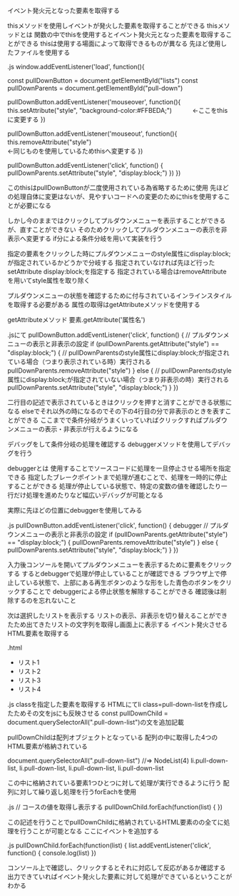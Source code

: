 イベント発火元となった要素を取得する

thisメソッドを使用しイベントが発火した要素を取得することができる
thisメソッドとは
関数の中でthisを使用するとイベント発火元となった要素を取得することができる
thisは使用する場面によって取得できるものが異なる
先ほど使用したファイルを使用する

.js
window.addEventListener('load', function(){

  const pullDownButton = document.getElementById("lists")
  const pullDownParents = document.getElementById("pull-down")

  pullDownButton.addEventListener('mouseover', function(){
    this.setAttribute("style", "background-color:#FFBEDA;")  　　　←ここをthisに変更する
  })

  pullDownButton.addEventListener('mouseout', function(){
    this.removeAttribute("style")　　　　　　　　　　　　　　　　　　　　　　　　　　　　　　　　　　　　　　　　　　　　　　　　　　　　　　　　　　←同じものを使用しているためthisへ変更する
  })

  pullDownButton.addEventListener('click', function() {
    pullDownParents.setAttribute("style", "display:block;")
  })
})

このthisはpullDownButtonが二度使用されている為省略するために使用
先ほどの処理自体に変更はないが、見やすいコードへの変更のためにthisを使用することが必要になる

しかし今のままではクリックしてプルダウンメニューを表示することができるが、直すことができない
そのためクリックしてプルダウンメニューの表示を非表示へ変更する
if分による条件分岐を用いて実装を行う

指定の要素をクリックした時にプルダウンメニューのstyle属性にdisplay:block;が指定されているかどうかで分岐する
指定されていなければ先ほど行ったsetAttribute display:block;を指定する
指定されている場合はremoveAttributeを用いてstyle属性を取り除く

プルダウンメニューの状態を確認するために付与されているインラインスタイルを取得する必要がある
属性の取得はgetAttributeメソッドを使用する

getAttributeメソッド
要素.getAttribute('属性名')


.jsにて
pullDownButton.addEventListener('click', function() {
    // プルダウンメニューの表示と非表示の設定
    if (pullDownParents.getAttribute("style") == "display:block;") {
      // pullDownParentsのstyle属性にdisplay:block;が指定されている場合（つまり表示されている時）実行される
      pullDownParents.removeAttribute("style")
    } else {
      // pullDownParentsのstyle属性にdisplay:block;が指定されていない場合（つまり非表示の時）実行される
      pullDownParents.setAttribute("style", "display:block;")
    }
})

二行目の記述で表示されているときはクリックを押すと消すことができる状態になる
elseでそれ以外の時になるのでその下の4行目の分で非表示のときを表すことができる
ここまでで条件分岐がうまくいっていればクリックすればプルダウンメニューの表示・非表示が行えるようになる


デバッグをして条件分岐の処理を確認する
debuggerメソッドを使用してデバッグを行う

debuggerとは
使用することでソースコードに処理を一旦停止させる場所を指定できる
指定したブレークポイントまで処理が進むことで、処理を一時的に停止することができる
処理が停止している状態で、特定の変数の値を確認したり一行だけ処理を進めたりなど幅広いデバッグが可能となる

実際に先ほどの位置にdebuggerを使用してみる

.js
pullDownButton.addEventListener('click', function() {
    debugger
    // プルダウンメニューの表示と非表示の設定
    if (pullDownParents.getAttribute("style") == "display:block;") {
      pullDownParents.removeAttribute("style")
    } else {
      pullDownParents.setAttribute("style", "display:block;")
    }
  })

入力後コンソールを開いてプルダウンメニューを表示するために要素をクリックする
するとdebuggerで処理が停止していることが確認できる
ブラウザ上で停止している状態で、上部にある再生ボタンのような形をした青色のボタンをクリックすることで
debuggerによる停止状態を解除することができる
確認後は削除するのを忘れないこと


次は選択したリストを表示する
リストの表示、非表示を切り替えることができたため出てきたリストの文字列を取得し画面上に表示する
イベント発火させるHTML要素を取得する

.html
<ul class="show-lists hidden" id="pull-down">
      <li class="pull-down-list">リスト1</li>
      <li class="pull-down-list">リスト2</li>
      <li class="pull-down-list">リスト3</li>
      <li class="pull-down-list">リスト4</li>
    </ul>
    
.js
classを指定した要素を取得する
HTMLにてli class=pull-down-listを作成したためその文をjsにも反映させる
const pullDownChild = document.querySelectorAll(".pull-down-list")の文を追加記載

pullDownChildは配列オブジェクトとなっている
配列の中に取得した4つのHTML要素が格納されている

document.querySelectorAll(".pull-down-list")
//=> NodeList(4) li.pull-down-list, li.pull-down-list, li.pull-down-list, li.pull-down-list

この中に格納されている要素1つひとつに対して処理が実行できるように行う
配列に対して繰り返し処理を行うforEachを使用

.js
// コースの値を取得し表示する
  pullDownChild.forEach(function(list) {
  })

この記述を行うことでpullDownChildに格納されているHTML要素のの全てに処理を行うことが可能となる
ここにイベントを追加する

.js
pullDownChild.forEach(function(list) {
    list.addEventListener('click', function() {
      console.log(list)
    })


コンソール上で確認し、クリックするとそれに対応して反応があるか確認する
出力できていればイベント発火した要素に対して処理ができているということがわかる
